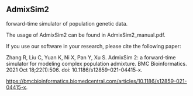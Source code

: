 ## AdmixSim2
forward-time simulator of population genetic data.

The usage of AdmixSim2 can be found in AdmixSim2_manual.pdf.

If you use our software in your research, please cite the following paper:

Zhang R, Liu C, Yuan K, Ni X, Pan Y, Xu S. AdmixSim 2: a forward-time simulator for modeling complex population admixture. BMC Bioinformatics. 2021 Oct 18;22(1):506. doi: 10.1186/s12859-021-04415-x. 

https://bmcbioinformatics.biomedcentral.com/articles/10.1186/s12859-021-04415-x.
